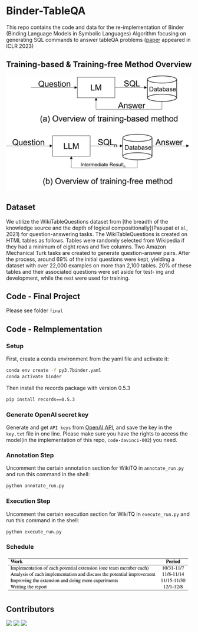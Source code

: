 # Binder-TableQA

This repo contains the code and data for the re-implementation of Binder (Binding Language Models in Symbolic Languages) Algorithm focusing on generating SQL commands to answer tableQA problems ([paper](https://arxiv.org/abs/2210.02875) appeared in ICLR 2023)

## Training-based & Training-free Method Overview

![](./doc/overview1.png)

## Dataset
We utilize the WikiTableQuestions dataset from [the breadth of the knowledge source and the depth of logical compositionally](Pasupat et al., 2021) for question-answering tasks. The WikiTableQuestions is created on HTML tables as follows. Tables were randomly selected from Wikipedia if they had a minimum of eight rows and five columns. Two Amazon Mechanical Turk tasks are created to generate question-answer pairs. After the process, around 69% of the initial questions were kept, yielding a dataset with over 22,000 examples on more than 2,100 tables. 20% of these tables and their associated questions were set aside for test- ing and development, while the rest were used for training.

## Code - Final Project

Please see folder `final`

## Code - ReImplementation
### Setup
First, create a conda environment from the yaml file and activate it:
```bash
conda env create -f py3.7binder.yaml
conda activate binder
```

Then install the records package with version 0.5.3
```bash
pip install records==0.5.3
```

### Generate OpenAI secret key
Generate and get `API keys` from [OpenAI API](https://openai.com/api/), and save the key in the `key.txt` file in one line. Please make sure you have the rights to access the model(in the implementation of this repo, `code-davinci-002`) you need.

### Annotation Step
Uncomment the certain annotation section for WikiTQ in `annotate_run.py` and run this command in the shell:
```bash
python annotate_run.py
```

### Execution Step
Uncomment the certain execution section for WikiTQ in `execute_run.py` and run this command in the shell:
```bash
python execute_run.py
```

### Schedule

![](./doc/schedule.png)

## Contributors
<a href="https://github.com/zsong96wisc"> <img src="https://avatars.githubusercontent.com/u/61021277?v=4"  width="50" /></a>
<a href="https://github.com/hippohwj"> <img src="https://avatars.githubusercontent.com/u/77051102?v=4"  width="50" /></a>
<a href="https://github.com/xxcisxxc"> <img src="https://avatars.githubusercontent.com/u/32963789?v=4"  width="50" /></a>

